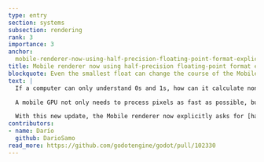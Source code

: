 ```yaml
---
type: entry
section: systems
subsection: rendering
rank: 3
importance: 3
anchor: 
  mobile-renderer-now-using-half-precision-floating-point-format-explicitly
title: Mobile renderer now using half-precision floating-point format explicitly
blockquote: Even the smallest float can change the course of the Mobile renderer
text: |
  If a computer can only understand 0s and 1s, how can it calculate non-integer numbers? That’s where [floating-point arithmetic](https://en.wikipedia.org/wiki/Floating-point_arithmetic) comes in. It’s a method to represent these kind of numbers in binary.

  A mobile GPU not only needs to process pixels as fast as possible, but it needs to do it in an energy-efficient way. Quite recently, the industry realized that even the standard [single-precision floating-point (F32) format](https://en.wikipedia.org/wiki/Single-precision_floating-point_format) can sometimes be overkill in terms of size and processing power, even for rendering purposes.

  With this new update, the Mobile renderer now explicitly asks for [half-precision floating-point (F16) format](https://en.wikipedia.org/wiki/Half-precision_floating-point_format) if the hardware supports it — most devices commonly used should, especially if they are new. If so, games should now see rendering performance increase, run smoother overall (better frame pacing), and require less power usage.
contributors:
- name: Darío
  github: DarioSamo
read_more: https://github.com/godotengine/godot/pull/102330
---
```

